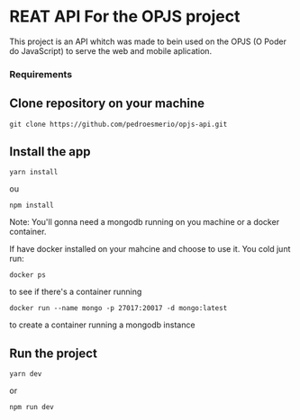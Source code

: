 # REAT API For the OPJS project
This project is an API whitch was made to bein used on the OPJS (O Poder do JavaScript) to serve the web and mobile aplication.

### Requirements

## Clone repository on your machine
    git clone https://github.com/pedroesmerio/opjs-api.git

## Install the app
    yarn install
ou

    npm install

Note: You'll gonna need a mongodb running on you machine or a docker container.

If have docker installed on your mahcine and choose to use it. You cold junt run:

    docker ps
to see if there's a container running

    docker run --name mongo -p 27017:20017 -d mongo:latest
to create a container running a mongodb instance

## Run the project

    yarn dev

or

    npm run dev


